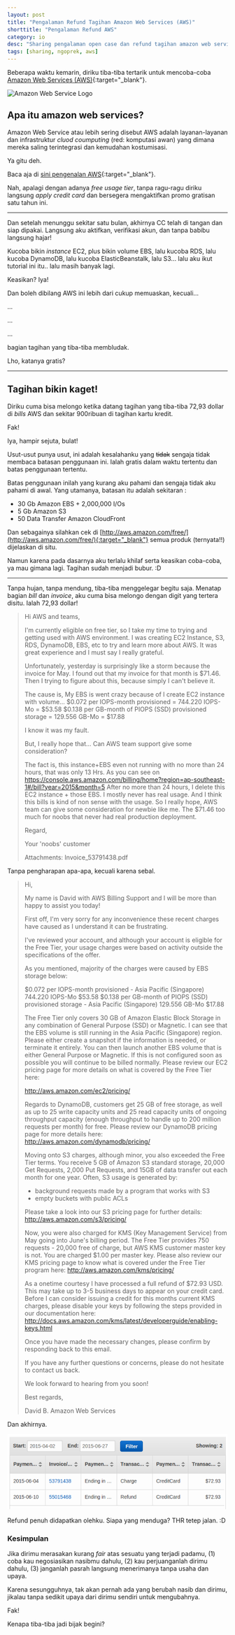 ```yaml
---
layout: post
title: "Pengalaman Refund Tagihan Amazon Web Services (AWS)"
shorttitle: "Pengalaman Refund AWS"
category: io
desc: "Sharing pengalaman open case dan refund tagihan amazon web service free usage tier yang ngagetin membludak."
tags: [sharing, ngoprek, aws]
---
```


Beberapa waktu kemarin, diriku tiba-tiba tertarik untuk mencoba-coba [Amazon Web Services (AWS)](http://aws.amazon.com/free/){:target="_blank"}.

![Amazon Web Service Logo](https://upload.wikimedia.org/wikipedia/commons/thumb/1/1d/AmazonWebservices_Logo.svg/640px-AmazonWebservices_Logo.svg.png)

## Apa itu amazon web services?

Amazon Web Service atau lebih sering disebut AWS adalah layanan-layanan dan infrastruktur *cluod coumputing* (red: komputasi awan) yang dimana mereka saling terintegrasi dan kemudahan kostumisasi.



Ya gitu deh.

Baca aja di [sini pengenalan AWS](http://www.cloudindonesia.or.id/pengenalan-amazon-web-services.html){:target="_blank"}.

Nah, apalagi dengan adanya *free usage tier*, tanpa ragu-ragu diriku langsung *apply credit card* dan bersegera mengaktifkan promo gratisan satu tahun ini.

***

Dan setelah menunggu sekitar satu bulan, akhirnya CC telah di tangan dan siap dipakai. Langsung aku aktifkan, verifikasi akun, dan tanpa babibu langsung hajar!

Kucoba bikin *instance* EC2, plus bikin volume EBS, lalu kucoba RDS, lalu kucoba DynamoDB, lalu kucoba ElasticBeanstalk, lalu S3... lalu aku ikut tutorial ini itu.. lalu masih banyak lagi.

Keasikan? Iya!

Dan boleh dibilang AWS ini lebih dari cukup memuaskan, kecuali...

...

...

...

bagian tagihan yang tiba-tiba membludak.

Lho, katanya gratis?

***

## Tagihan bikin kaget!

Diriku cuma bisa melongo ketika datang tagihan yang tiba-tiba 72,93 dollar di *bills* AWS dan sekitar 900ribuan di tagihan kartu kredit.

Fak!

Iya, hampir sejuta, bulat!

Usut-usut punya usut, ini adalah kesalahanku yang <del>tidak</del> sengaja tidak membaca batasan penggunaan ini. Ialah gratis dalam waktu tertentu dan batas penggunaan tertentu.

Batas penggunaan inilah yang kurang aku pahami dan sengaja tidak aku pahami di awal. Yang utamanya, batasan itu adalah sekitaran :

- 30 Gb Amazon EBS + 2,000,000 I/Os
- 5 Gb Amazon S3
- 50 Data Transfer Amazon CloudFront

Dan sebagainya silahkan cek di [http://aws.amazon.com/free/](http://aws.amazon.com/free/){:target="_blank"} semua produk (ternyata!!) dijelaskan di situ.

Namun karena pada dasarnya aku terlalu khilaf serta keasikan coba-coba, ya mau gimana lagi. Tagihan sudah menjadi bubur. :D

***

Tanpa hujan, tanpa mendung, tiba-tiba menggelegar begitu saja. Menatap bagian *bill* dan *invoice*, aku cuma bisa melongo dengan digit yang tertera disitu. Ialah 72,93 dollar!

>
> Hi AWS and teams,
>
> I'm currently eligible on free tier, so I take my time to trying and getting used with AWS environment. I was creating EC2 Instance, S3, RDS, DynamoDB, EBS, etc to try and learn more about AWS. It was great experience and I must say I really grateful.
>
> Unfortunately, yesterday is surprisingly like a storm because the invoice for May. I found out that my invoice for that month is $71.46. Then I trying to figure about this, because simply I can't believe it.
>
> The cause is, My EBS is went crazy because of I create EC2 instance with volume...
$0.072 per IOPS-month provisioned  = 744.220 IOPS-Mo = $53.58
$0.138 per GB-month of PIOPS (SSD) provisioned storage = 129.556 GB-Mo = $17.88
>
> I know it was my fault.
>
> But, I really hope that... Can AWS team support give some consideration?
>
> The fact is, this instance+EBS even not running with no more than 24 hours, that was only 13 Hrs. As you can see on https://console.aws.amazon.com/billing/home?region=ap-southeast-1#/bill?year=2015&month=5  After no more than 24 hours, I delete this EC2 instance + those EBS. I mostly never has real usage. And I think this bills is kind of non sense with the usage. So I really hope, AWS team can give some consideration for newbie like me. The $71.46 too much for noobs that never had real production deployment.
>
> Regard,
>
> Your 'noobs' customer
>
> Attachments:
> Invoice_53791438.pdf
>

Tanpa pengharapan apa-apa, kecuali karena sebal.

> Hi,
>
> My name is David with AWS Billing Support and I will be more than happy to assist you today!
>
> First off, I'm very sorry for any inconvenience these recent charges have caused as I understand it can be frustrating.
>
> I've reviewed your account, and although your account is eligible for the Free Tier, your usage charges were based on activity outside the specifications of the offer.
>
> As you mentioned, majority of the charges were caused by EBS storage below:
>
> $0.072 per IOPS-month provisioned - Asia Pacific (Singapore)  744.220 IOPS-Mo   $53.58
> $0.138 per GB-month of PIOPS (SSD) provisioned storage - Asia Pacific (Singapore)   129.556 GB-Mo   $17.88
>
> The Free Tier only covers 30 GB of Amazon Elastic Block Storage in any combination of General Purpose (SSD) or Magnetic. I can see that the EBS volume is still running in the Asia Pacific (Singapore) region. Please either create a snapshot if the information is needed, or terminate it entirely. You can then launch another EBS volume that is either General Purpose or Magnetic. If this is not configured soon as possible you will continue to be billed normally. Please review our EC2 pricing page for more details on what is covered by the Free Tier here:
>
> http://aws.amazon.com/ec2/pricing/
>
>Regards to DynamoDB, customers get 25 GB of free storage, as well as up to 25 write capacity units and 25 read capacity units of ongoing throughput capacity (enough throughput to handle up to 200 million requests per month) for free. Please review our DynamoDB pricing page for more details here: http://aws.amazon.com/dynamodb/pricing/
>
>Moving onto S3 charges, although minor, you also exceeded the Free Tier terms. You receive 5 GB of Amazon S3 standard storage, 20,000 Get Requests, 2,000 Put Requests, and 15GB of data transfer out each month for one year. Often, S3 usage is generated by:
>
> * background requests made by a program that works with S3
> * empty buckets with public ACLs
>
> Please take a look into our S3 pricing page for further details: http://aws.amazon.com/s3/pricing/
>
> Now, you were also charged for KMS (Key Management Service) from May going into June's billing period. The Free Tier provides 750 requests - 20,000 free of charge, but AWS KMS customer master key is not. You are charged $1.00 per master key. Please also review our KMS pricing page to know what is covered under the Free Tier program here: http://aws.amazon.com/kms/pricing/
>
> As a onetime courtesy I have processed a full refund of $72.93 USD. This may take up to 3-5 business days to appear on your credit card. Before I can consider issuing a credit for this months current KMS charges, please disable your keys by following the steps provided in our documentation here: http://docs.aws.amazon.com/kms/latest/developerguide/enabling-keys.html
>
> Once you have made the necessary changes, please confirm by responding back to this email.
>
> If you have any further questions or concerns, please do not hesitate to contact us back.
>
> We look forward to hearing from you soon!
>
> Best regards,
>
> David B.
> Amazon Web Services


Dan akhirnya.

![Refund AWS](/assets/post/refund-amazon-web-service-aws.png)

Refund penuh didapatkan olehku. Siapa yang menduga? THR tetep jalan. :D

### Kesimpulan

Jika dirimu merasakan kurang *fair* atas sesuatu yang terjadi padamu, (1) coba kau negosiasikan nasibmu dahulu, (2) kau perjuanganlah dirimu dahulu, (3) janganlah pasrah langsung menerimanya tanpa usaha dan upaya.

Karena sesungguhnya, tak akan pernah ada yang berubah nasib dan dirimu, jikalau tanpa sedikit upaya dari dirimu sendiri untuk mengubahnya.

Fak!

Kenapa tiba-tiba jadi bijak begini?
